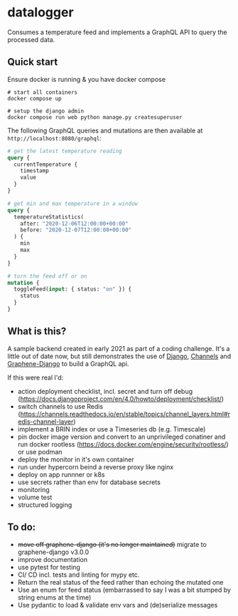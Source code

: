 # datalogger

Consumes a temperature feed and implements a GraphQL API to query the processed data.

## Quick start

Ensure docker is running & you have docker compose

```
# start all containers
docker compose up

# setup the django admin
docker compose run web python manage.py createsuperuser
```

The following GraphQL queries and mutations are then available at `http://localhost:8080/graphql`:

```graphql
# get the latest temperature reading
query {
  currentTemperature {
    timestamp
    value
  }
}

# get min and max temperature in a window
query {
  temperatureStatistics(
    after: "2020-12-06T12:00:00+00:00"
    before: "2020-12-07T12:00:00+00:00"
  ) {
    min
    max
  }
}

# turn the feed off or on
mutation {
  toggleFeed(input: { status: "on" }) {
    status
  }
}
```

## What is this?

A sample backend created in early 2021 as part of a coding challenge. It's a little out of date now, but still demonstrates the use of [Django](https://www.djangoproject.com), [Channels](https://channels.readthedocs.io/en/stable/) and [Graphene-Django](https://docs.graphene-python.org/projects/django/en/latest/) to build a GraphQL api.

If this were real I'd:

- action deployment checklist, incl. secret and turn off debug (https://docs.djangoproject.com/en/4.0/howto/deployment/checklist/)
- switch channels to use Redis (https://channels.readthedocs.io/en/stable/topics/channel_layers.html#redis-channel-layer)
- implement a BRIN index or use a Timeseries db (e.g. Timescale)
- pin docker image version and convert to an unprivileged conatiner and run docker rootless (https://docs.docker.com/engine/security/rootless/) or use podman
- deploy the monitor in it's own container
- run under hypercorn beind a reverse proxy like nginx
- deploy on app runnner or k8s
- use secrets rather than env for database secrets
- monitoring
- volume test
- structured logging

## To do:

- ~~move off graphene-django (it's no longer maintained)~~ migrate to graphene-django v3.0.0
- improve documentation
- use pytest for testing
- CI/ CD incl. tests and linting for mypy etc.
- Return the real status of the feed rather than echoing the mutated one
- Use an enum for feed status (embarrassed to say I was a bit stumped by string enums at the time)
- Use pydantic to load & validate env vars and (de)serialize messages
